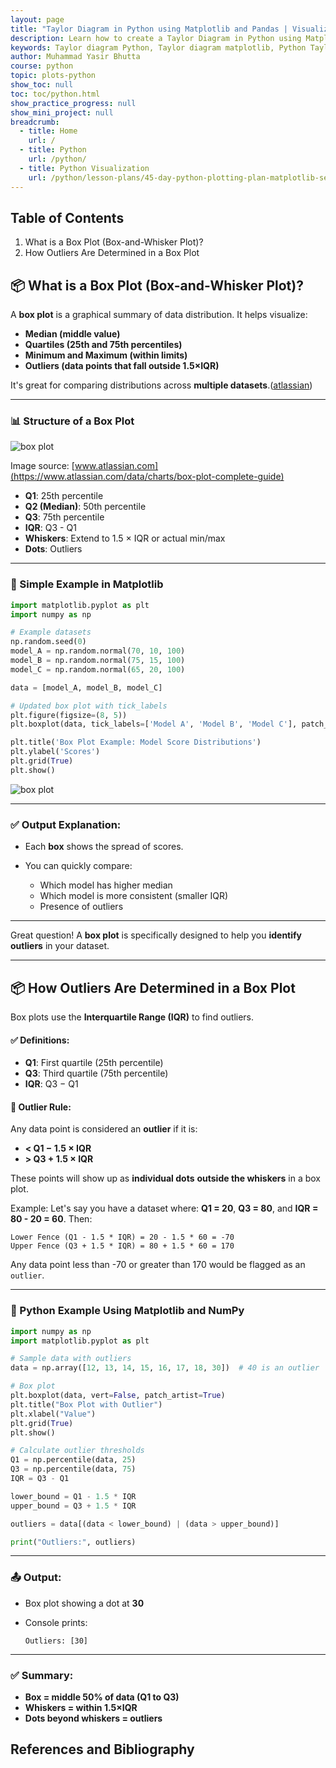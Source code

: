```yaml
---
layout: page
title: "Taylor Diagram in Python using Matplotlib and Pandas | Visualize Model Performance"
description: Learn how to create a Taylor Diagram in Python using Matplotlib and Pandas. This guide explains model evaluation through standard deviation, correlation, and performance visualization with clear code examples.
keywords: Taylor diagram Python, Taylor diagram matplotlib, Python Taylor plot, model evaluation Python, Taylor diagram tutorial, Taylor diagram with pandas, matplotlib Taylor diagram, visualize model accuracy Python, standard deviation correlation Python, Python model comparison chart
author: Muhammad Yasir Bhutta
course: python
topic: plots-python
show_toc: null
toc: toc/python.html
show_practice_progress: null
show_mini_project: null
breadcrumb:
  - title: Home
    url: /
  - title: Python
    url: /python/
  - title: Python Visualization 
    url: /python/lesson-plans/45-day-python-plotting-plan-matplotlib-seaborn-plotly.html
---
```


## Table of Contents

1. What is a Box Plot (Box-and-Whisker Plot)?
2. How Outliers Are Determined in a Box Plot

## 📦 What is a Box Plot (Box-and-Whisker Plot)?

A **box plot** is a graphical summary of data distribution. It helps visualize:

* **Median (middle value)**
* **Quartiles (25th and 75th percentiles)**
* **Minimum and Maximum (within limits)**
* **Outliers (data points that fall outside 1.5×IQR)**

It's great for comparing distributions across **multiple datasets**.([atlassian][1])

---

### 📊 Structure of a Box Plot

![box plot](https://wac-cdn.atlassian.com/dam/jcr:3ecc2cdd-2878-4b9f-a853-f0d1782ad285/box-plot-construction.png)

Image source: [www.atlassian.com](https://www.atlassian.com/data/charts/box-plot-complete-guide)

* **Q1**: 25th percentile
* **Q2 (Median)**: 50th percentile
* **Q3**: 75th percentile
* **IQR**: Q3 - Q1
* **Whiskers**: Extend to 1.5 × IQR or actual min/max
* **Dots**: Outliers

---

### 🐍 Simple Example in Matplotlib

```python
import matplotlib.pyplot as plt
import numpy as np

# Example datasets
np.random.seed(0)
model_A = np.random.normal(70, 10, 100)
model_B = np.random.normal(75, 15, 100)
model_C = np.random.normal(65, 20, 100)

data = [model_A, model_B, model_C]

# Updated box plot with tick_labels
plt.figure(figsize=(8, 5))
plt.boxplot(data, tick_labels=['Model A', 'Model B', 'Model C'], patch_artist=True)

plt.title('Box Plot Example: Model Score Distributions')
plt.ylabel('Scores')
plt.grid(True)
plt.show()
```
![box plot](https://res.cloudinary.com/da0pjikvw/image/upload/c_pad,w_512/v1749806015/box-plot_nzy0jw.png)

---

### ✅ Output Explanation:

* Each **box** shows the spread of scores.
* You can quickly compare:

  * Which model has higher median
  * Which model is more consistent (smaller IQR)
  * Presence of outliers

---

Great question! A **box plot** is specifically designed to help you **identify outliers** in your dataset.

---

## 📦 **How Outliers Are Determined in a Box Plot**

Box plots use the **Interquartile Range (IQR)** to find outliers.

#### ✅ Definitions:

* **Q1**: First quartile (25th percentile)
* **Q3**: Third quartile (75th percentile)
* **IQR**: Q3 − Q1

#### 🚨 **Outlier Rule:**

Any data point is considered an **outlier** if it is:

* **< Q1 − 1.5 × IQR**
* **> Q3 + 1.5 × IQR**

These points will show up as **individual dots** **outside the whiskers** in a box plot.

Example:
Let's say you have a dataset where: **Q1 = 20**, **Q3 = 80**, and **IQR = 80 - 20 = 60**. 
Then: 

```
Lower Fence (Q1 - 1.5 * IQR) = 20 - 1.5 * 60 = -70
Upper Fence (Q3 + 1.5 * IQR) = 80 + 1.5 * 60 = 170
```

Any data point less than -70 or greater than 170 would be flagged as an `outlier`. 


---

### 🐍 Python Example Using Matplotlib and NumPy

```python
import numpy as np
import matplotlib.pyplot as plt

# Sample data with outliers
data = np.array([12, 13, 14, 15, 16, 17, 18, 30])  # 40 is an outlier

# Box plot
plt.boxplot(data, vert=False, patch_artist=True)
plt.title("Box Plot with Outlier")
plt.xlabel("Value")
plt.grid(True)
plt.show()

# Calculate outlier thresholds
Q1 = np.percentile(data, 25)
Q3 = np.percentile(data, 75)
IQR = Q3 - Q1

lower_bound = Q1 - 1.5 * IQR
upper_bound = Q3 + 1.5 * IQR

outliers = data[(data < lower_bound) | (data > upper_bound)]

print("Outliers:", outliers)
```

---

### 📤 Output:

* Box plot showing a dot at **30**
* Console prints:

  ```
  Outliers: [30]
  ```

---

### ✅ Summary:

* **Box = middle 50% of data (Q1 to Q3)**
* **Whiskers = within 1.5×IQR**
* **Dots beyond whiskers = outliers**


## References and Bibliography

[1]: https://www.atlassian.com/data/charts/box-plot-complete-guide "A complete guide to box plots"
